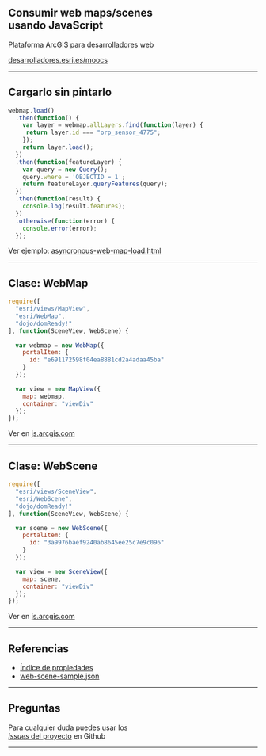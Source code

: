 <!-- .slide: class="title" -->

## Consumir web maps/scenes <br>usando JavaScript
Plataforma ArcGIS para desarrolladores web

[desarrolladores.esri.es/moocs](http://desarrolladores.esri.es/moocs)

---

<!-- .slide: class="section" -->

## Cargarlo sin pintarlo

```js
webmap.load()
  .then(function() {
    var layer = webmap.allLayers.find(function(layer) {
     return layer.id === "orp_sensor_4775";
    });
    return layer.load();
  })
  .then(function(featureLayer) {
    var query = new Query();
    query.where = 'OBJECTID = 1';
    return featureLayer.queryFeatures(query);
  })
  .then(function(result) {
    console.log(result.features);
  })
  .otherwise(function(error) {
    console.error(error);
  });
```
Ver ejemplo: [asyncronous-web-map-load.html](asyncronous-web-map-load.html)

---

<!-- .slide: class="section" -->

## Clase: WebMap

```js
require([
  "esri/views/MapView",
  "esri/WebMap",
  "dojo/domReady!"
], function(SceneView, WebScene) {

  var webmap = new WebMap({
    portalItem: {
      id: "e691172598f04ea8881cd2a4adaa45ba"
    }
  });

  var view = new MapView({
    map: webmap,
    container: "viewDiv"
  });
});
```
Ver en [js.arcgis.com](https://developers.arcgis.com/javascript/latest/sample-code/sandbox/sandbox.html?sample=webmap-basic)

---

<!-- .slide: class="section" -->

## Clase: WebScene

```js
require([
  "esri/views/SceneView",
  "esri/WebScene",
  "dojo/domReady!"
], function(SceneView, WebScene) {

  var scene = new WebScene({
    portalItem: {
      id: "3a9976baef9240ab8645ee25c7e9c096"
    }
  });

  var view = new SceneView({
    map: scene,
    container: "viewDiv"
  });
});
```
Ver en [js.arcgis.com](https://developers.arcgis.com/javascript/latest/sample-code/sandbox/sandbox.html?sample=webscene-basic)

---

<!-- .slide: class="section" -->

## Referencias
* [Índice de propiedades](https://developers.arcgis.com/web-map-specification/objects/)
* [web-scene-sample.json](web-scene-sample.json)

---

<!-- .slide: class="questions centered" -->

## Preguntas

Para cualquier duda puedes usar los <br>[*issues* del proyecto](https://github.com/esri-es/moocs/issues) en Github

---


<!-- .slide: class="end" -->
